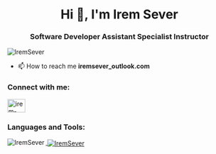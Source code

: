 <h1 align="center">Hi 👋, I'm Irem Sever</h1>
<h3 align="center"> Software Developer Assistant Specialist Instructor</h3>

<p align="left"> <img src="https://komarev.com/ghpvc/?username=IremSever&label=Profile%20views&color=0e75b6&style=flat" alt="IremSever" /> </p>

- 📫 How to reach me **iremsever_outlook.com**

<h3 align="left">Connect with me:</h3>
<p align="left">

<a href="https://linkedin.com/in/irem-sever-092469166/" target="blank"><img align="center" src="https://raw.githubusercontent.com/rahuldkjain/github-profile-readme-generator/master/src/images/icons/Social/linked-in-alt.svg" alt="irem-sever-092469166" height="30" width="40" /></a>

</p>

<h3 align="left">Languages and Tools:</h3>
<p align="left">
    <a href="https://raw.githubusercontent.com/devicons/devicon/master/icons/swift/swift-original.svg" alt="Swift" width="40" height="40"/> 
    <a href="https://raw.githubusercontent.com/devicons/devicon/master/icons/csharp/csharp-original.svg" alt="C#" width="40" height="40"/>
    <a href="https://raw.githubusercontent.com/devicons/devicon/master/icons/java/java-original.svg" alt="Java" width="40" height="40"/>
    <a href="https://raw.githubusercontent.com/devicons/devicon/master/icons/python/python-original.svg" alt="Python" width="40" height="40"/>
    <a href="https://raw.githubusercontent.com/devicons/devicon/master/icons/dot-net/dot-net-original.svg" alt=".NET" width="40" height="40"/>
    <a href="https://www.svgrepo.com/show/303229/microsoft-sql-server-logo.svg" alt="SQL" width="40" height="40"/>
    <a href="https://raw.githubusercontent.com/devicons/devicon/master/icons/dart/dart-original.svg" alt="Dart" width="40" height="40"/>
    <a href="https://raw.githubusercontent.com/devicons/devicon/master/icons/unity/unity-original.svg" alt="Unity" width="40" height="40"/>
    <a href="https://raw.githubusercontent.com/devicons/devicon/master/icons/xcode/xcode-original.svg" alt="Xcode" width="40" height="40"/>
    <a href="https://raw.githubusercontent.com/devicons/devicon/master/icons/flutter/flutter-original.svg" alt="Flutter" width="40" height="40"/>
    <a href="https://raw.githubusercontent.com/devicons/devicon/master/icons/deeplearning/deeplearning-original.svg" alt="Deep Learning" width="40" height="40"/>
    <a href="https://raw.githubusercontent.com/devicons/devicon/master/icons/artificialintelligence/artificialintelligence-original.svg" alt="AI" width="40" height="40"/>
    <a href="https://raw.githubusercontent.com/devicons/devicon/master/icons/github/github-original.svg" alt="GitHub" width="40" height="40"/>
    <a href="https://raw.githubusercontent.com/devicons/devicon/master/icons/photoshop/photoshop-line.svg" alt="Photoshop" width="40" height="40"/>
</p>

<p><img align="left" src="https://github-readme-stats.vercel.app/api/top-langs?username=IremSever&show_icons=true&locale=en&layout=compact" alt="IremSever" /></p>

<p>&nbsp;<img align="center" src="https://github-readme-stats.vercel.app/api?username=IremSever&show_icons=true&locale=en" alt="IremSever" /></p>
<br/>

